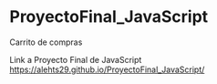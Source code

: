 # ProyectoFinal_JavaScript
Carrito de compras

Link a Proyecto Final de JavaScript https://alehts29.github.io/ProyectoFinal_JavaScript/
